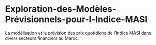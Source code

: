 # Exploration-des-Modèles-Prévisionnels-pour-l-Indice-MASI
La modélisation et la prévision des prix quotidiens de l’indice MASI dans divers secteurs financiers au Maroc. 
